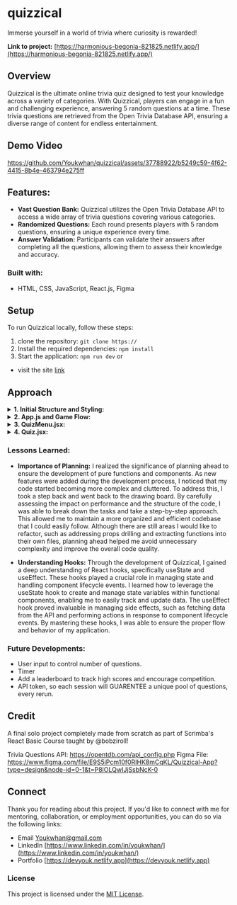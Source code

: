 # quizzical
Immerse yourself in a world of trivia where curiosity is rewarded!

**Link to project:** [https://harmonious-begonia-821825.netlify.app/](https://harmonious-begonia-821825.netlify.app/)

## Overview
Quizzical is the ultimate online trivia quiz designed to test your knowledge across a variety of categories. With Quizzical, players can engage in a fun and challenging experience, answering 5 random questions at a time. These trivia questions are retrieved from the Open Trivia Database API, ensuring a diverse range of content for endless entertainment.

## Demo Video

https://github.com/Youkwhan/quizzical/assets/37788922/b5249c59-4f62-4415-8b4e-463794e275ff

## Features:
- **Vast Question Bank:** Quizzical utilizes the Open Trivia Database API to access a wide array of trivia questions covering various categories.
- **Randomized Questions:** Each round presents players with 5 random questions, ensuring a unique experience every time.
- **Answer Validation:** Participants can validate their answers after completing all the questions, allowing them to assess their knowledge and accuracy.

### Built with: 
- HTML, CSS, JavaScript, React.js, Figma


## Setup
To run Quizzical locally, follow these steps:
1. clone the repository: `git clone https://`
2. Install the required dependencies: `npm install`
3. Start the application: `npm run dev`
or
- visit the site [link](#quizzical)

## Approach
<details>
  <summary><strong>1. Initial Structure and Styling:</strong></summary> 
  <p>We started by creating the general structure of our application and implementing custom CSS. Our main components include QuizMenus.jsx, Quiz.jsx, and Trivia.jsx. We focused on setting up the overall layout and applied custom styling. Additionally, we practiced using CSS techniques such as z-index to manipulate the layering of elements, and we explored glassmorphism by utilizing box-shadows. </p>
</details>

<details>
  <summary><strong>2. App.js and Game Flow:</strong></summary>
  <p>Our App.js component plays a crucial role in determining which component to render based on the game state. If the game has not started, it renders the QuizMenu.jsx component, which interacts with the user through a select form. We utilized the formData state to manage the user's trivia preferences and send the selected options to the API as a JSON-like object. We also added CSS styling and animations to enhance the user experience.</p>
</details>

<details>
  <summary><strong>3. QuizMenu.jsx:</strong></summary>
  <p>This component manages user interactions related to trivia preferences. It sends the formData and utilizes the useEffect hook to handle side effects (inside Quiz.js where we render our questions), such as fetching data from the API. The component updates the formData state and communicates with the API to retrieve relevant trivia questions based on the user's preferences.</p>
</details>

<details>
  <summary><strong>4. Quiz.jsx:</strong></summary>
  <p>In this component, we render the trivia questions obtained from the API. We implemented a form with radio inputs to emulate multiple-choice questions. To maintain a single source of truth, we created a state containing an array of objects, where each object represents a question. We passed this state to the Trivia component, which dynamically generates and renders each question and its answer choices. By adopting this approach, our React app maintains a centralized state for all questions, simplifying management and ensuring consistency.</p>
</details>

### Lessons Learned:
- **Importance of Planning:** I realized the significance of planning ahead to ensure the development of pure functions and components. As new features were added during the development process, I noticed that my code started becoming more complex and cluttered. To address this, I took a step back and went back to the drawing board. By carefully assessing the impact on performance and the structure of the code, I was able to break down the tasks and take a step-by-step approach. This allowed me to maintain a more organized and efficient codebase that I could easily follow. Although there are still areas I would like to refactor, such as addressing props drilling and extracting functions into their own files, planning ahead helped me avoid unnecessary complexity and improve the overall code quality.

- **Understanding Hooks:** Through the development of Quizzical, I gained a deep understanding of React hooks, specifically useState and useEffect. These hooks played a crucial role in managing state and handling component lifecycle events. I learned how to leverage the useState hook to create and manage state variables within functional components, enabling me to easily track and update data. The useEffect hook proved invaluable in managing side effects, such as fetching data from the API and performing actions in response to component lifecycle events. By mastering these hooks, I was able to ensure the proper flow and behavior of my application.

### Future Developments:
- User input to control number of questions.
- Timer
- Add a leaderboard to track high scores and encourage competition.
- API token, so each session will GUARENTEE a unique pool of questions, every rerun.

## Credit
A final solo project completely made from scratch as part of Scrimba's React Basic Course taught by @bobziroll!

Trivia Questions API: https://opentdb.com/api_config.php
Figma File: https://www.figma.com/file/E9S5iPcm10f0RIHK8mCqKL/Quizzical-App?type=design&node-id=0-1&t=P8lOLQwIJjSsbNcK-0

## Connect

Thank you for reading about this project. If you'd like to connect with me for mentoring, collaboration, or employment opportunities, you can do so via the following links:

- Email [Youkwhan@gmail.com](**Youkwhan@gmail.com**)
- LinkedIn [https://www.linkedin.com/in/youkwhan/](https://www.linkedin.com/in/youkwhan/)
- Portfolio [https://devyouk.netlify.app](https://devyouk.netlify.app)

### License
This project is licensed under the [MIT License](LICENSE.md).

